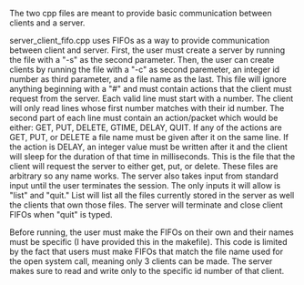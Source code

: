 The two cpp files are meant to provide basic communication between clients and a server. 

server_client_fifo.cpp uses FIFOs as a way to provide communication between client and server. First, the user must create a server by running the file with a "-s" as the second parameter. Then, the user can create clients by running the file with a "-c" as second paremeter, an integer id number as third parameter, and a file name as the last. This file will ignore anything beginning with a "#" and must contain actions that the client must request from the server. Each valid line must start with a number. The client will only read lines whose first number matches with their id number. The second part of each line must contain an action/packet which would be either: GET, PUT, DELETE, GTIME, DELAY, QUIT. If any of the actions are GET, PUT, or DELETE a file name must be given after it on the same line. If the action is DELAY, an integer value must be written after it and the client will sleep for the duration of that time in milliseconds. This is the file that the client will request the server to either get, put, or delete. These files are arbitrary so any name works. The server also takes input from standard input until the user terminates the session. The only inputs it will allow is "list" and "quit." List will list all the files currently stored in the server as well the clients that own those files. The server will terminate and close client FIFOs when "quit" is typed. 

Before running, the user must make the FIFOs on their own and their names must be specific (I have provided this in the makefile). This code is limited by the fact that users must make FIFOs that match the file name used for the open system call, meaning only 3 clients can be made. The server makes sure to read and write only to the specific id number of that client. 
